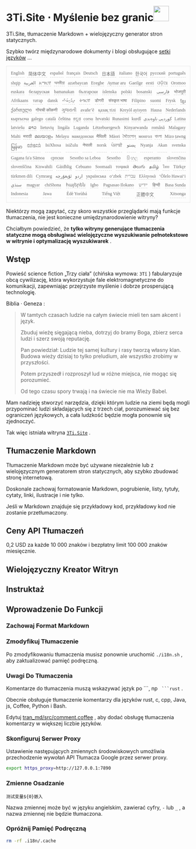 <h1 style="justify-content:space-between">3Ti.Site ⋅ Myślenie bez granic<img src="//i-01.eu.org/3Ti/logo.svg" style="user-select:none;margin-top:-1px;width:42px"></h1>

3Ti.Site, tłumaczenie Markdown + wielojęzyczny generator stron statycznych.

Szybko twórz międzynarodowe dokumenty i blogi obsługujące [setki języków](https://github.com/i18n-site/node/blob/main/lang/src/index.js) ...

<pre class="langli" style="display:flex;flex-wrap:wrap;background:transparent;border:1px solid #eee;font-size:12px;box-shadow:0 0 3px inset #eee;padding:12px 5px 4px 12px;justify-content:space-between;"><style>pre.langli i{font-weight:300;font-family:s;margin-right:7px;margin-bottom:8px;font-style:normal;color:#666;border-bottom:1px dashed #ccc;}</style><i>English</i><i> 简体中文 </i><i>español</i><i>français</i><i>Deutsch</i><i> 日本語 </i><i>italiano</i><i>한국어</i><i>русский</i><i>português</i><i>shqip</i><i>‫العربية‬</i><i>አማርኛ</i><i>অসমীয়া</i><i>azərbaycan</i><i>Eʋegbe</i><i>Aymar aru</i><i>Gaeilge</i><i>eesti</i><i>ଓଡ଼ିଆ</i><i>Oromoo</i><i>euskara</i><i>беларуская</i><i>bamanakan</i><i>български</i><i>íslenska</i><i>polski</i><i>bosanski</i><i>‫فارسی‬</i><i>भोजपुरी</i><i>Afrikaans</i><i>татар</i><i>dansk</i><i>‫ދިވެހިބަސް‬</i><i>ትግርኛ</i><i>डोगरी</i><i>संस्कृत भाषा</i><i>Filipino</i><i>suomi</i><i>Frysk</i><i>ខ្មែរ</i><i>ქართული</i><i>गोंयची कोंकणी</i><i>ગુજરાતી</i><i>avañe’ẽ</i><i>қазақ тілі</i><i>Kreyòl ayisyen</i><i>Hausa</i><i>Nederlands</i><i>кыргызча</i><i>galego</i><i>català</i><i>čeština</i><i>ಕನ್ನಡ</i><i>corsu</i><i>hrvatski</i><i>Runasimi</i><i>kurdî</i><i>‫کوردیی ناوەندی‬</i><i>Latina</i><i>latviešu</i><i>ລາວ</i><i>lietuvių</i><i>lingála</i><i>Luganda</i><i>Lëtzebuergesch</i><i>Kinyarwanda</i><i>română</i><i>Malagasy</i><i>Malti</i><i>मराठी</i><i>മലയാളം</i><i>Melayu</i><i>македонски</i><i>मैथिली</i><i>Māori</i><i>মৈতৈলোন্</i><i>монгол</i><i>বাংলা</i><i>Mizo ṭawng</i><i>မြန်မာ</i><i>𞄀𞄄𞄰𞄩𞄍𞄜𞄰</i><i>IsiXhosa</i><i>isiZulu</i><i>नेपाली</i><i>norsk</i><i>ਪੰਜਾਬੀ</i><i>‫پښتو‬</i><i>Nyanja</i><i>Akan</i><i>svenska</i><i>Gagana fa'a Sāmoa</i><i>српски</i><i>Sesotho sa Leboa</i><i>Sesotho</i><i>සිංහල</i><i>esperanto</i><i>slovenčina</i><i>slovenščina</i><i>Kiswahili</i><i>Gàidhlig</i><i>Cebuano</i><i>Soomaali</i><i>тоҷикӣ</i><i>తెలుగు</i><i>தமிழ்</i><i>ไทย</i><i>Türkçe</i><i>türkmen dili</i><i>Cymraeg</i><i>‫ئۇيغۇرچە‬</i><i>‫اردو‬</i><i>українська</i><i>o‘zbek</i><i>‫עברית‬</i><i>Ελληνικά</i><i>ʻŌlelo Hawaiʻi</i><i>‫سنڌي‬</i><i>magyar</i><i>chiShona</i><i>հայերեն</i><i>Igbo</i><i>Pagsasao Ilokano</i><i>‫ייִדיש‬</i><i>हिन्दी</i><i>Basa Sunda</i><i>Indonesia</i><i>Jawa</i><i>Èdè Yorùbá</i><i>Tiếng Việt</i><i> 正體中文 </i><i>Xitsonga</i></pre>

Niektórzy mogą zapytać, czy skoro wszystkie przeglądarki mają funkcje tłumaczenia, nie jest konieczne umiędzynarodowienie witryny?

Chciałbym powiedzieć, że **tylko witryny generujące tłumaczenia statyczne mogą obsługiwać wielojęzyczne wyszukiwanie pełnotekstowe w witrynie i optymalizację wyszukiwarek** .

## Wstęp

Powieść science fiction „Trzy ciała” (chińska wymowa: `3Tǐ` ) fabularyzuje obcą cywilizację, która wykorzystuje fale elektromagnetyczne do komunikacji, zapewniając przejrzyste myślenie i dobrze prosperującą technologię.

Biblia · Geneza :

> W tamtych czasach ludzie na całym świecie mieli ten sam akcent i język.
>
> Zbuduj wieżę sięgającą nieba, dotrzyj do bramy Boga, zbierz serca ludzi i szerz swoją reputację.
>
> Pan powiedział: Ludzie tej samej kultury i rasy tworzą własny klan. Budowa wieży dzisiaj to tylko preludium, ale wszystko zrobimy w przyszłości.
>
> Potem przyszedł i rozproszył lud w różne miejsca, nie mogąc się porozumieć.
>
> Od tego czasu spory trwają i na świecie nie ma Wieży Babel.

Mam nadzieję stworzyć narzędzia, dzięki którym ludzie na ziemi będą mogli przypominać ludzi składających się z trzech ciał, porozumiewać się bez ograniczeń językowych, a cała ludzkość będzie mogła ponownie się zjednoczyć.

Tak więc istniała witryna [`3Ti.Site`](//3Ti.Site) .

## Tłumaczenie Markdown

Tłumaczenie Markdown może być używane niezależnie lub z wielojęzycznym generatorem stron statycznych, aby szybko zbudować stronę internetową.

Doskonale zachowaj formatowanie Markdown, pogrubienie, listy, tytuły, cytaty, linki, ilustracje i nie tylko.

Jeśli w Markdown znajduje się przykładowy kod, przykładowy kod nie zostanie przetłumaczony.

## Ceny API Tłumaczeń

0,2 USD za każde 10 000 znaków i bezpłatny limit 100 000 znaków miesięcznie.

## Wielojęzyczny Kreator Witryn

## Instruktaż

## Wprowadzenie Do Funkcji

### Zachowaj Format Markdown

### Zmodyfikuj Tłumaczenie

Po zmodyfikowaniu tłumaczenia musisz ponownie uruchomić `./i18n.sh` , aby zaktualizować pamięć podręczną.

### Uwagi Do Tłumaczenia

Komentarze do tłumaczenia muszą wskazywać język po \```, np ` ```rust` .

Obecnie obsługuje tłumaczenie komentarzy dla języków rust, c, cpp, Java, js, Coffee, Python i Bash.

Edytuj [tran_md/src/comment.coffee](https://github.com/i18n-site/node/blob/main/tran_md/src/comment.coffee) , aby dodać obsługę tłumaczenia komentarzy w większej liczbie języków.

### Skonfiguruj Serwer Proxy

Ustawienie następujących zmiennych środowiskowych umożliwia przechodzenie wywołań API Tłumacza Google przez serwer proxy.

```bash
export https_proxy=http://127.0.0.1:7890
```

### Zmienne Osadzanie

```
测试变量${0}嵌入
```

Nazwa zmiennej może być w języku angielskim, zawierać cyfry, `-` lub `_` , a nazwa zmiennej nie będzie tłumaczona.

### Opróżnij Pamięć Podręczną

```bash
rm -rf .i18n/.cache
```
